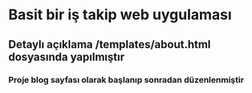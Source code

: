 # Basit bir iş takip web uygulaması

## Detaylı açıklama /templates/about.html dosyasında  yapılmıştır

### Proje blog sayfası olarak başlanıp sonradan düzenlenmiştir
